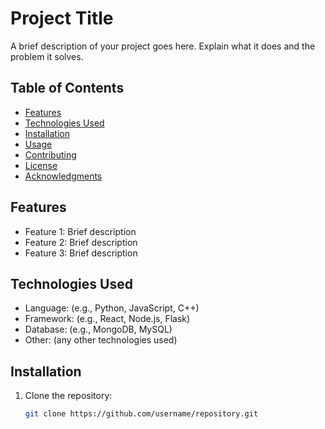 # Project Title

A brief description of your project goes here. Explain what it does and the problem it solves.

## Table of Contents

- [Features](#features)
- [Technologies Used](#technologies-used)
- [Installation](#installation)
- [Usage](#usage)
- [Contributing](#contributing)
- [License](#license)
- [Acknowledgments](#acknowledgments)

## Features

- Feature 1: Brief description
- Feature 2: Brief description
- Feature 3: Brief description

## Technologies Used

- Language: (e.g., Python, JavaScript, C++)
- Framework: (e.g., React, Node.js, Flask)
- Database: (e.g., MongoDB, MySQL)
- Other: (any other technologies used)

## Installation

1. Clone the repository:
   ```bash
   git clone https://github.com/username/repository.git
